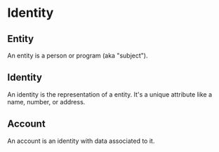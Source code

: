# Identity

## Entity  
An entity is a person or program (aka "subject").

## Identity  
An identity is the representation of a entity. It's a unique attribute like a name, number, or address. 

## Account  
An account is an identity with data associated to it. 

